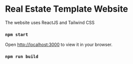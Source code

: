 # Real Estate Template Website

The website uses ReactJS and Tailwind CSS

### `npm start`

Open [http://localhost:3000](http://localhost:3000) to view it in your browser.

### `npm run build`
